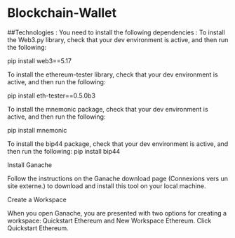 # Blockchain-Wallet


##Technologies :
You need to install the following dependencies : 
To install the Web3.py library, check that your dev environment is active, and then run the following:

pip install web3==5.17

To install the ethereum-tester library, check that your dev environment is active, and then run the following:

pip install eth-tester==0.5.0b3

To install the mnemonic package, check that your dev environment is active, and then run the following:

pip install mnemonic

To install the bip44 package, check that your dev environment is active, and then run the following: 
pip install bip44

Install Ganache

Follow the instructions on the Ganache download page (Connexions vers un site externe.) to download and install this tool on your local machine.

Create a Workspace

When you open Ganache, you are presented with two options for creating a workspace: Quickstart Ethereum and New Workspace Ethereum. Click Quickstart Ethereum.

